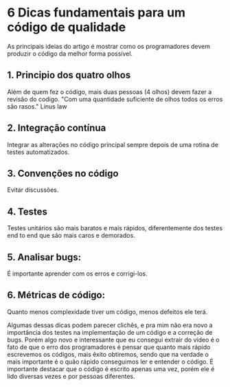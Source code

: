 # 6 Dicas fundamentais para um código de qualidade

As principais ideias do artigo é mostrar como os programadores devem produzir o código da melhor forma possível. 

## 1. Principio dos quatro olhos
 Além de quem fez o código, mais duas pessoas (4 olhos) devem fazer a revisão do codigo.
"Com uma quantidade suficiente de olhos todos os erros são rasos." Linus law

## 2. Integração contínua
Integrar as alterações no código principal sempre depois de uma rotina de testes automatizados.

## 3. Convenções no código
Evitar discussões.

## 4. Testes
Testes unitários são mais baratos e mais rápidos, diferentemente dos testes end to end que são mais caros e demorados.

## 5. Analisar bugs:
É importante aprender com os erros e corrigi-los.

## 6. Métricas de código:
Quanto menos complexidade tiver um código, menos defeitos ele terá.

Algumas dessas dicas podem parecer clichês, e pra mim não era novo a importância dos testes na implementação de um código e a correção de bugs. Porém algo novo e interessante que eu consegui extrair do vídeo é o fato de que o erro dos programadores é pensar que quanto mais rápido escrevemos os códigos, mais êxito obtiremos, sendo que na verdade o mais importante é o quão rápido conseguimos ler e entender o código. É importante destacar que o código é escrito apenas uma vez, porém ele é lido diversas vezes e por pessoas diferentes.
